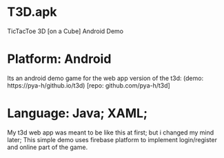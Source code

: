 # T3D.apk
TicTacToe 3D [on a Cube] Android Demo

# Platform: Android
Its an android demo game for the web app version of the t3d: (demo: https://pya-h/github.io/t3d) 
[repo: github.com/pya-h/t3d]

# Language: Java; XAML;
My t3d web app was meant to be like this at first; but i changed my mind later;
This simple demo uses firebase platform to implement login/register and online part of the game.
